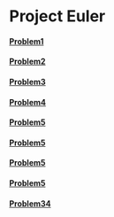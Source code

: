 # Project Euler
#### [Problem1](https://projecteuler.net/problem=1)
#### [Problem2](https://projecteuler.net/problem=2)
#### [Problem3](https://projecteuler.net/problem=3)
#### [Problem4](https://projecteuler.net/problem=4)
#### [Problem5](https://projecteuler.net/problem=5)
#### [Problem5](https://projecteuler.net/problem=6)
#### [Problem5](https://projecteuler.net/problem=7)
#### [Problem5](https://projecteuler.net/problem=8)
#### [Problem34](https://projecteuler.net/problem=34) 

